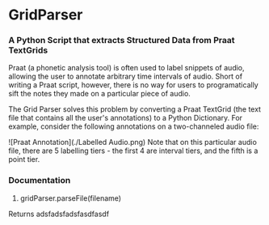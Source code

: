 # GridParser
### A Python Script that extracts Structured Data from Praat TextGrids

Praat (a phonetic analysis tool) is often used to label snippets of audio, allowing the user to annotate arbitrary time intervals of audio. Short of writing a Praat script, however, there is no way for users to programatically sift the notes they made on a particular piece of audio. 

The Grid Parser solves this problem by converting a Praat TextGrid (the text file that contains all the user's annotations) to a Python Dictionary. For example, consider the following annotations on a two-channeled audio file:

![Praat Annotation](./Labelled Audio.png)
Note that on this particular audio file, there are 5 labelling tiers - the first 4 are interval tiers, and the fifth is a point tier. 

### Documentation

1. gridParser.parseFile(filename)

Returns adsfadsfadsfasdfasdf







